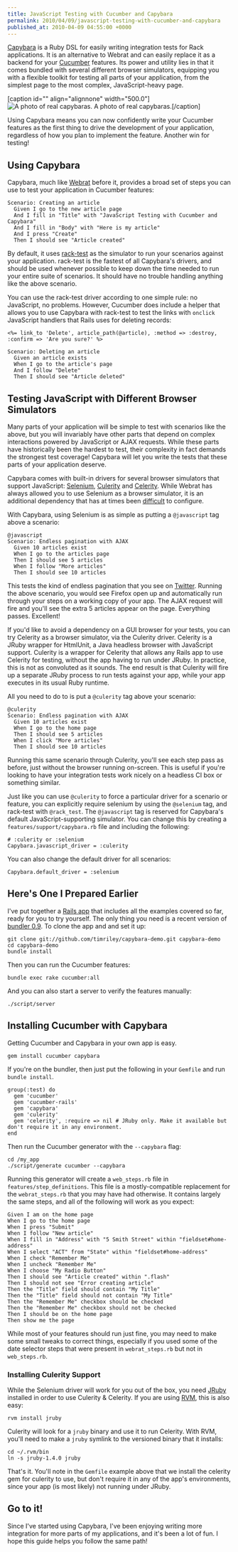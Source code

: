 ```yaml
---
title: JavaScript Testing with Cucumber and Capybara
permalink: 2010/04/09/javascript-testing-with-cucumber-and-capybara
published_at: 2010-04-09 04:55:00 +0000
---
```


[Capybara](http://github.com/jnicklas/capybara) is a Ruby DSL for easily writing integration tests for Rack applications. It is an alternative to Webrat and can easily replace it as a backend for your [Cucumber](http://cukes.info/) features. Its power and utility lies in that it comes bundled with several different browser simulators, equipping you with a flexible toolkit for testing all parts of your application, from the simplest page to the most complex, JavaScript-heavy page.

 [caption id="" align="alignnone" width="500.0"] ![A photo of real capybaras.](content/images/ss/a7d850d3b04c.jpg) A photo of real capybaras.[/caption]

Using Capybara means you can now confidently write your Cucumber features as the first thing to drive the development of your application, regardless of how you plan to implement the feature. Another win for testing!

## Using Capybara

Capybara, much like [Webrat](http://github.com/brynary/webrat) before it, provides a broad set of steps you can use to test your application in Cucumber features:

```
Scenario: Creating an article
  Given I go to the new article page
  And I fill in "Title" with "JavaScript Testing with Cucumber and Capybara"
  And I fill in "Body" with "Here is my article"
  And I press "Create"
  Then I should see "Article created"
```

By default, it uses [rack-test](http://github.com/brynary/rack-test) as the simulator to run your scenarios against your application. rack-test is the fastest of all Capybara's drivers, and should be used whenever possible to keep down the time needed to run your entire suite of scenarios. It should have no trouble handling anything like the above scenario.

You can use the rack-test driver according to one simple rule: no JavaScript, no problems. However, Cucumber does include a helper that allows you to use Capybara with rack-test to test the links with `onclick` JavaScript handlers that Rails uses for deleting records:

```
<%= link_to 'Delete', article_path(@article), :method => :destroy, :confirm => 'Are you sure?' %>

Scenario: Deleting an article
  Given an article exists
  When I go to the article's page
  And I follow "Delete"
  Then I should see "Article deleted"
```

## Testing JavaScript with Different Browser Simulators

Many parts of your application will be simple to test with scenarios like the above, but you will invariably have other parts that depend on complex interactions powered by JavaScript or AJAX requests. While these parts have historically been the hardest to test, their complexity in fact demands the strongest test coverage! Capybara will let you write the tests that these parts of your application deserve.

Capybara comes with built-in drivers for several browser simulators that support JavaScript: [Selenium](http://seleniumhq.org/), [Culerity](http://github.com/langalex/culerity) and [Celerity](http://celerity.rubyforge.org/). While Webrat has always allowed you to use Selenium as a browser simulator, it is an additional dependency that has at times been [difficult](http://twitter.com/schlick/status/10258959861) to configure.

With Capybara, using Selenium is as simple as putting a `@javascript` tag above a scenario:

```
@javascript
Scenario: Endless pagination with AJAX
  Given 10 articles exist
  When I go to the articles page
  Then I should see 5 articles
  When I follow "More articles"
  Then I should see 10 articles
```

This tests the kind of endless pagination that you see on [Twitter](http://twitter.com/timriley). Running the above scenario, you would see Firefox open up and automatically run through your steps on a working copy of your app. The AJAX request will fire and you'll see the extra 5 articles appear on the page. Everything passes. Excellent!

If you'd like to avoid a dependency on a GUI browser for your tests, you can try Celerity as a browser simulator, via the Culerity driver. Celerity is a JRuby wrapper for HtmlUnit, a Java headless browser with JavaScript support. Culerity is a wrapper for Celerity that allows any Rails app to use Celerity for testing, without the app having to run under JRuby. In practice, this is not as convoluted as it sounds. The end result is that Culerity will fire up a separate JRuby process to run tests against your app, while your app executes in its usual Ruby runtime.

All you need to do to is put a `@culerity` tag above your scenario:

```
@culerity
Scenario: Endless pagination with AJAX
  Given 10 articles exist
  When I go to the home page
  Then I should see 5 articles
  When I click "More articles"
  Then I should see 10 articles
```

Running this same scenario through Culerity, you'll see each step pass as before, just without the browser running on-screen. This is useful if you're looking to have your integration tests work nicely on a headless CI box or something similar.

Just like you can use `@culerity` to force a particular driver for a scenario or feature, you can explicitly require selenium by using the `@selenium` tag, and rack-test with `@rack_test`. The `@javascript` tag is reserved for Capybara's default JavaScript-supporting simulator. You can change this by creating a `features/support/capybara.rb` file and including the following:

```
# :culerity or :selenium
Capybara.javascript_driver = :culerity
```

You can also change the default driver for all scenarios:

```
Capybara.default_driver = :selenium
```

## Here's One I Prepared Earlier

I've put together a [Rails app](http://github.com/timriley/capybara-demo) that includes all the examples covered so far, ready for you to try yourself. The only thing you need is a recent version of [bundler 0.9](http://gembundler.com/). To clone the app and and set it up:

```
git clone git://github.com/timriley/capybara-demo.git capybara-demo
cd capybara-demo
bundle install
```

Then you can run the Cucumber features:

```
bundle exec rake cucumber:all
```

And you can also start a server to verify the features manually:

```
./script/server
```

## Installing Cucumber with Capybara

Getting Cucumber and Capybara in your own app is easy.

```
gem install cucumber capybara
```

If you're on the bundler, then just put the following in your `Gemfile` and run `bundle install`.

```
group(:test) do
  gem 'cucumber'
  gem 'cucumber-rails'
  gem 'capybara'
  gem 'culerity'
  gem 'celerity', :require => nil # JRuby only. Make it available but don't require it in any environment.
end
```

Then run the Cucumber generator with the `--capybara` flag:

```
cd /my_app
./script/generate cucumber --capybara
```

Running this generator will create a `web_steps.rb` file in `features/step_definitions`. This file is a mostly-compatible replacement for the `webrat_steps.rb` that you may have had otherwise. It contains largely the same steps, and all of the following will work as you expect:

```
Given I am on the home page
When I go to the home page
When I press "Submit"
When I follow "New article"
When I fill in "Address" with "5 Smith Street" within "fieldset#home-address"
When I select "ACT" from "State" within "fieldset#home-address"
When I check "Remember Me"
When I uncheck "Remember Me"
When I choose "My Radio Button"
Then I should see "Article created" within ".flash"
Then I should not see "Error creating article"
Then the "Title" field should contain "My Title"
Then the "Title" field should not contain "My Title"
Then the "Remember Me" checkbox should be checked
Then the "Remember Me" checkbox should not be checked
Then I should be on the home page
Then show me the page
```

While most of your features should run just fine, you may need to make some small tweaks to correct things, especially if you used some of the date selector steps that were present in `webrat_steps.rb` but not in `web_steps.rb`.

### Installing Culerity Support

While the Selenium driver will work for you out of the box, you need [JRuby](http://jruby.org/) installed in order to use Culerity & Celerity. If you are using [RVM](http://rvm.beginrescueend.com/), this is also easy:

```
rvm install jruby
```

Culerity will look for a `jruby` binary and use it to run Celerity. With RVM, you'll need to make a `jruby` symlink to the versioned binary that it installs:

```
cd ~/.rvm/bin
ln -s jruby-1.4.0 jruby
```

That's it. You'll note in the `Gemfile` example above that we install the celerity gem for culerity to use, but don't require it in any of the app's environments, since your app (is most likely) not running under JRuby.

## Go to it!

Since I've started using Capybara, I've been enjoying writing more integration for more parts of my applications, and it's been a lot of fun. I hope this guide helps you follow the same path!

